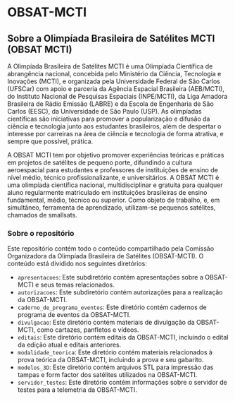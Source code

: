 # OBSAT-MCTI

## Sobre a Olimpíada Brasileira de Satélites MCTI (OBSAT MCTI)

A Olimpíada Brasileira de Satélites MCTI é uma Olimpíada Científica de abrangência nacional, concebida pelo Ministério da Ciência, Tecnologia e Inovações (MCTI), e organizada pela Universidade Federal de São Carlos (UFSCar) com apoio e parceria da Agência Espacial Brasileira (AEB/MCTI), do Instituto Nacional de Pesquisas Espaciais (INPE/MCTI), da Liga Amadora Brasileira de Rádio Emissão (LABRE) e da Escola de Engenharia de São Carlos (EESC), da Universidade de São Paulo (USP). As olimpíadas científicas são iniciativas para promover a popularização e difusão da ciência e tecnologia junto aos estudantes brasileiros, além de despertar o interesse por carreiras na área de ciência e tecnologia de forma atrativa, e sempre que possível, prática.

A OBSAT MCTI tem por objetivo promover experiências teóricas e práticas em projetos de satélites de pequeno porte, difundindo a cultura aeroespacial para estudantes e professores de instituições de ensino de nível médio, técnico profissionalizante, e universitários. A OBSAT MCTI é uma olimpíada científica nacional, multidisciplinar e gratuita para qualquer aluno regularmente matriculado em instituições brasileiras de ensino fundamental, médio, técnico ou superior. Como objeto de trabalho, e, em simultâneo, ferramenta de aprendizado, utilizam-se pequenos satélites, chamados de smallsats.

### Sobre o repositório

Este repositório contém todo o conteúdo compartilhado pela Comissão Organizadora da Olimpíada Brasileira de Satélites (OBSAT-MCTI). O conteúdo está dividido nos seguintes diretórios:

* `apresentacoes`: Este subdiretório contém apresentações sobre a OBSAT-MCTI e seus temas relacionados.
* `autorizacoes`: Este subdiretório contém autorizações para a realização da OBSAT-MCTI.
* `caderno_de_programa_eventos`: Este diretório contém cadernos de programa de eventos da OBSAT-MCTI.
* `divulgacao`: Este diretório contém materiais de divulgação da OBSAT-MCTI, como cartazes, panfletos e vídeos.
* `editais`: Este diretório contém editais da OBSAT-MCTI, incluindo o edital da edição atual e editais anteriores.
* `modalidade_teorica`: Este diretório contém materiais relacionados à prova teórica da OBSAT-MCTI, incluindo a prova e seu gabarito.
* `modelos_3D`: Este diretório contém arquivos STL para impressão das tampas e form factor dos satélites utilizados na OBSAT-MCTI.
* `servidor_testes`: Este diretório contém informações sobre o servidor de testes para a telemetria da OBSAT-MCTI.
